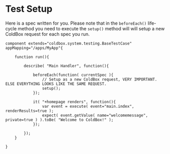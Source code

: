 # Test Setup

Here is a spec written for you. Please note that in the `beforeEach()` life-cycle method you need to execute the `setup()` method will will setup a new ColdBox request for each spec you run.

```text
component extends="coldbox.system.testing.BaseTestCase" appMapping="/apps/MyApp"{
	
	function run(){

		describe( "Main Handler", function(){

			beforeEach(function( currentSpec ){
				// Setup as a new ColdBox request, VERY IMPORTANT. ELSE EVERYTHING LOOKS LIKE THE SAME REQUEST.
				setup();
			});

			it( "+homepage renders", function(){
				var event = execute( event="main.index", renderResults=true );
				expect(	event.getValue( name="welcomemessage", private=true ) ).toBe( "Welcome to ColdBox!" );
			});
		
		});
	}

}
```

